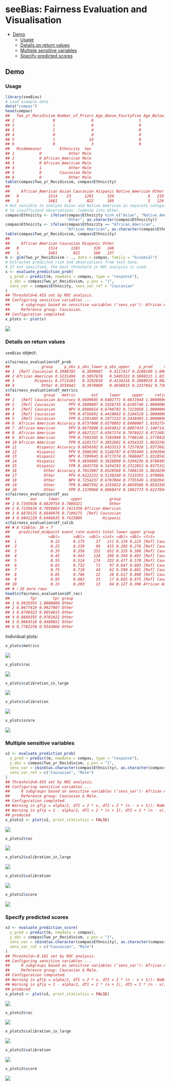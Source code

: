 seeBias: Fairness Evaluation and Visualisation
================

- [Demo](#demo)
  - [Usage](#usage)
  - [Details on return values](#details-on-return-values)
  - [Multiple sensitive variables](#multiple-sensitive-variables)
  - [Specify predicted scores](#specify-predicted-scores)

## Demo

### Usage

``` r
library(seeBias)
# Load example data
data("compas")
head(compas)
##   Two_yr_Recidivism Number_of_Priors Age_Above_FourtyFive Age_Below_TwentyFive
## 1                 0                0                    1                    0
## 2                 1                0                    0                    0
## 3                 1                4                    0                    1
## 4                 0                0                    0                    0
## 5                 1               14                    0                    0
## 6                 0                3                    0                    0
##   Misdemeanor        Ethnicity  Sex
## 1           0            Other Male
## 2           0 African_American Male
## 3           0 African_American Male
## 4           1            Other Male
## 5           0        Caucasian Male
## 6           0            Other Male
table(compas$Two_yr_Recidivism, compas$Ethnicity)
##    
##     African_American Asian Caucasian Hispanic Native_American Other
##   0             1514    23      1281      320               6   219
##   1             1661     8       822      189               5   124
# Not sensible to analyse Asian and Native American as separate categories due
# to insufficient observations. Combine into Other.
compas$Ethnicity <- ifelse(compas$Ethnicity %in% c("Asian", "Native_American"),
                           "Other", as.character(compas$Ethnicity))
compas$Ethnicity <- ifelse(compas$Ethnicity == "African_American",
                           "African American", as.character(compas$Ethnicity))
table(compas$Two_yr_Recidivism, compas$Ethnicity)
##    
##     African American Caucasian Hispanic Other
##   0             1514      1281      320   248
##   1             1661       822      189   137
m <- glm(Two_yr_Recidivism ~ ., data = compas, family = "binomial")
# Extracted predicted risk and observations from test data.
# If not specified, the best threshold in ROC analysis is used.
x <- evaluate_prediction_prob(
  y_pred = predict(m, newdata = compas, type = "response"), 
  y_obs = compas$Two_yr_Recidivism, y_pos = "1",
  sens_var = compas$Ethnicity, sens_var_ref = "Caucasian"
)
## Threshold=0.455 set by ROC analysis.
## Configuring sensitive variables ...
##     4 subgroups based on sensitive variables ('sens_var'): African American, Caucasian, Hispanic, Other.
##     Reference group: Caucasian.
## Configuration completed.
x_plots <- plot(x)
```

![](README_files/figure-gfm/unnamed-chunk-1-1.png)<!-- -->

### Details on return values

`seeBias` object:

``` r
x$fairness_evaluation$df_prob
##              group     p_obs p_obs_lower p_obs_upper    p_pred     ratio
## 1  [Ref] Caucasian 0.3908702   0.3699987   0.4117417 0.3200190 1.0000000
## 2 African American 0.5231496   0.5057670   0.5405322 0.5880315 1.8374892
## 3         Hispanic 0.3713163   0.3292010   0.4134316 0.2888016 0.9024513
## 4            Other 0.3558442   0.3078068   0.4038815 0.2337662 0.7304761
x$fairness_evaluation$df_metrics
##               group   metric       est     lower     upper     ratio
## 1   [Ref] Caucasian Accuracy 0.6609605 0.6402771 0.6811944 1.0000000
## 2   [Ref] Caucasian      PPV 0.5809807 0.5426735 0.6185746 1.0000000
## 3   [Ref] Caucasian      NPV 0.6986014 0.6740783 0.7223058 1.0000000
## 4   [Ref] Caucasian      TPR 0.4756691 0.4410603 0.5104529 1.0000000
## 5   [Ref] Caucasian      FPR 0.2201405 0.1977233 0.2438495 1.0000000
## 6  African American Accuracy 0.6737008 0.6570803 0.6900007 1.0192754
## 7  African American      PPV 0.6673808 0.6454912 0.6887433 1.1487143
## 8  African American      NPV 0.6827217 0.6567274 0.7078922 0.9772693
## 9  African American      TPR 0.7501505 0.7285989 0.7708146 1.5770428
## 10 African American      FPR 0.4101717 0.3852601 0.4354325 1.8632269
## 11         Hispanic Accuracy 0.6856582 0.6433513 0.7257926 1.0373663
## 12         Hispanic      PPV 0.5986395 0.5146707 0.6785490 1.0303948
## 13         Hispanic      NPV 0.7209945 0.6717274 0.7666047 1.0320542
## 14         Hispanic      TPR 0.4656085 0.3928890 0.5394236 0.9788495
## 15         Hispanic      FPR 0.1843750 0.1434193 0.2312853 0.8375332
## 16            Other Accuracy 0.7012987 0.6528568 0.7466136 1.0610296
## 17            Other      PPV 0.6222222 0.5138260 0.7223355 1.0709861
## 18            Other      NPV 0.7254237 0.6707004 0.7755549 1.0383943
## 19            Other      TPR 0.4087591 0.3255922 0.4959586 0.8593350
## 20            Other      FPR 0.1370968 0.0968474 0.1862773 0.6227694
x$fairness_evaluation$df_auc
##         auc     lower     upper            group
## 1 0.7345038 0.6829754 0.7860321            Other
## 2 0.7235610 0.7059863 0.7411358 African American
## 3 0.6879125 0.6648976 0.7109275  [Ref] Caucasian
## 4 0.6941220 0.6466635 0.7415805         Hispanic
x$fairness_evaluation$df_calib
## # A tibble: 36 × 7
##    predicted_midpoint event_rate events total lower upper group           
##                 <dbl>      <dbl>  <dbl> <int> <dbl> <dbl> <fct>           
##  1               0.15      0.175     37   211 0.134 0.225 [Ref] Caucasian 
##  2               0.25      0.239     99   415 0.205 0.276 [Ref] Caucasian 
##  3               0.35      0.356    232   652 0.325 0.388 [Ref] Caucasian 
##  4               0.45      0.443    128   289 0.394 0.493 [Ref] Caucasian 
##  5               0.55      0.524    174   332 0.477 0.570 [Ref] Caucasian 
##  6               0.65      0.732     71    97 0.647 0.803 [Ref] Caucasian 
##  7               0.75      0.710     44    62 0.599 0.801 [Ref] Caucasian 
##  8               0.85      0.786     22    28 0.617 0.898 [Ref] Caucasian 
##  9               0.95      0.882     15    17 0.665 0.975 [Ref] Caucasian 
## 10               0.15      0.203     13    64 0.127 0.306 African American
## # ℹ 26 more rows
head(x$fairness_evaluation$df_roc)
##         fpr       tpr group
## 1 0.9919355 1.0000000 Other
## 2 0.9677419 0.9927007 Other
## 3 0.8790323 0.9854015 Other
## 4 0.8669355 0.9781022 Other
## 5 0.8064516 0.9489051 Other
## 6 0.7782258 0.9343066 Other
```

Individual plots:

``` r
x_plots$metrics
```

![](README_files/figure-gfm/unnamed-chunk-3-1.png)<!-- -->

``` r
x_plots$roc
```

![](README_files/figure-gfm/unnamed-chunk-4-1.png)<!-- -->

``` r
x_plots$calibration_in_large
```

![](README_files/figure-gfm/unnamed-chunk-4-2.png)<!-- -->

``` r
x_plots$calibration
```

![](README_files/figure-gfm/unnamed-chunk-4-3.png)<!-- -->

``` r
x_plots$score
```

![](README_files/figure-gfm/unnamed-chunk-4-4.png)<!-- -->

### Multiple sensitive variables

``` r
x2 <- evaluate_prediction_prob(
  y_pred = predict(m, newdata = compas, type = "response"), 
  y_obs = compas$Two_yr_Recidivism, y_pos = "1",
  sens_var = cbind(as.character(compas$Ethnicity), as.character(compas$Sex)), 
  sens_var_ref = c("Caucasian", "Male")
)
## Threshold=0.455 set by ROC analysis.
## Configuring sensitive variables ...
##     8 subgroups based on sensitive variables ('sens_var'): African American & Female, Caucasian & Female, Hispanic & Female, Other & Female, African American & Male, Caucasian & Male, Hispanic & Male, Other & Male.
##     Reference group: Caucasian & Male.
## Configuration completed.
## Warning in qf(p = alpha/2, df1 = 2 * x, df2 = 2 * (n - x + 1)): NaNs produced
## Warning in qf(p = 1 - alpha/2, df1 = 2 * (x + 1), df2 = 2 * (n - x)): NaNs
## produced
x_plots2 <- plot(x2, print_statistics = FALSE)
```

![](README_files/figure-gfm/unnamed-chunk-5-1.png)<!-- -->

``` r
x_plots2$roc
```

![](README_files/figure-gfm/unnamed-chunk-6-1.png)<!-- -->

``` r
x_plots2$calibration_in_large
```

![](README_files/figure-gfm/unnamed-chunk-6-2.png)<!-- -->

``` r
x_plots2$calibration
```

![](README_files/figure-gfm/unnamed-chunk-6-3.png)<!-- -->

``` r
x_plots2$score
```

![](README_files/figure-gfm/unnamed-chunk-6-4.png)<!-- -->

### Specify predicted scores

``` r
x3 <- evaluate_prediction_score(
  y_pred = predict(m, newdata = compas), 
  y_obs = compas$Two_yr_Recidivism, y_pos = "1",
  sens_var = cbind(as.character(compas$Ethnicity), as.character(compas$Sex)), 
  sens_var_ref = c("Caucasian", "Male")
)
## Threshold=-0.181 set by ROC analysis.
## Configuring sensitive variables ...
##     8 subgroups based on sensitive variables ('sens_var'): African American & Female, Caucasian & Female, Hispanic & Female, Other & Female, African American & Male, Caucasian & Male, Hispanic & Male, Other & Male.
##     Reference group: Caucasian & Male.
## Configuration completed.
## Warning in qf(p = alpha/2, df1 = 2 * x, df2 = 2 * (n - x + 1)): NaNs produced
## Warning in qf(p = 1 - alpha/2, df1 = 2 * (x + 1), df2 = 2 * (n - x)): NaNs
## produced
x_plots3 <- plot(x3, print_statistics = FALSE)
```

![](README_files/figure-gfm/unnamed-chunk-7-1.png)<!-- -->

``` r
x_plots3$roc
```

![](README_files/figure-gfm/unnamed-chunk-8-1.png)<!-- -->

``` r
x_plots3$calibration_in_large
```

![](README_files/figure-gfm/unnamed-chunk-8-2.png)<!-- -->

``` r
x_plots3$calibration
```

![](README_files/figure-gfm/unnamed-chunk-8-3.png)<!-- -->

``` r
x_plots3$score
```

![](README_files/figure-gfm/unnamed-chunk-8-4.png)<!-- -->
